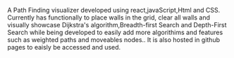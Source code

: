 A Path Finding visualizer developed using react,javaScript,Html and CSS. 
Currently has functionally to place walls in the grid, clear all walls and visually showcase Dijkstra's algorithm,Breadth-first Search and Depth-First Search while being developed to easily add more algorithims and features such as weighted paths and moveables nodes..
It is also hosted in github pages to eaisly be accessed and used.
